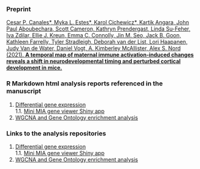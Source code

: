 ### Preprint

[Cesar P. Canales*, Myka L. Estes*, Karol Cichewicz*, Kartik Angara, John Paul Aboubechara, Scott Cameron, Kathryn Prendergast, Linda Su-Feher, Iva Zdilar, Ellie J. Kreun, Emma C. Connolly, Jin M. Seo, Jack B. Goon, Kathleen Farrelly, Tyler Stradleigh, Deborah van der List, Lori Haapanen, Judy Van de Water, Daniel Vogt, A. Kimberley McAllister, Alex S. Nord (2021).
 **A temporal map of maternal immune activation-induced changes reveals a shift in neurodevelopmental timing and perturbed cortical development in mice.**](https://elifesciences.org/articles/60100)


### R Markdown html analysis reports referenced in the manuscript

1. [Differential gene expression](https://nordneurogenomicslab.github.io/Canales_eLIFE_2021_DE/)     
1.1. [Mini MIA gene viewer Shiny app](https://nordlab.shinyapps.io/MIA_RPKM_plots/) 
3. [WGCNA and Gene Ontology enrichment analysis](https://nordneurogenomicslab.github.io/Canales_eLIFE_2021_WGCNA_GO/)

### Links to the analysis repositories
1. [Differential gene expression](https://github.com/NordNeurogenomicsLab/Canales_eLIFE_2021_DE/)    
1.1. [Mini MIA gene viewer Shiny app](https://github.com/NordNeurogenomicsLab/Mini-MIA-gene-viewer)      
3. [WGCNA and Gene Ontology enrichment analysis](https://github.com/NordNeurogenomicsLab/Canales_eLIFE_2021_WGCNA_GO)    
